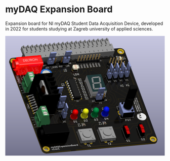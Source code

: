 # myDAQ Expansion Board
 Expansion board for NI myDAQ Student Data Acquisition Device, developed in 2022 for students studying at Zagreb university of applied sciences.


![](Images/render_v1rev1.PNG)

